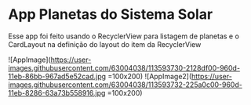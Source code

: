 # App Planetas do Sistema Solar
Esse app foi feito usando o RecyclerView para listagem de planetas e o CardLayout na definição do layout do item da RecyclerView

![AppImage](https://user-images.githubusercontent.com/63004038/113593730-2128df00-960d-11eb-86bb-967ad5e52cad.jpg =100x200)
![AppImage2](https://user-images.githubusercontent.com/63004038/113593732-225a0c00-960d-11eb-8286-63a73b558916.jpg =100x200)

